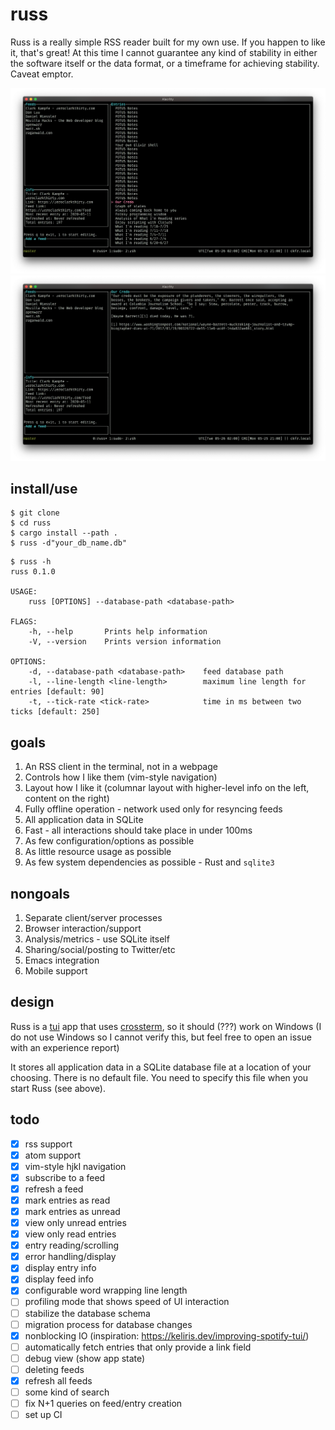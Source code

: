 # russ

Russ is a really simple RSS reader built for my own use.
If you happen to like it, that's great!
At this time I cannot guarantee any kind of stability in either the software itself or the data format, or a timeframe for achieving stability. Caveat emptor.

<img src="entries.png"></img>
<img src="entry.png"></img>

## install/use

```
$ git clone
$ cd russ
$ cargo install --path .
$ russ -d"your_db_name.db"
```

```
$ russ -h
russ 0.1.0

USAGE:
    russ [OPTIONS] --database-path <database-path>

FLAGS:
    -h, --help       Prints help information
    -V, --version    Prints version information

OPTIONS:
    -d, --database-path <database-path>    feed database path
    -l, --line-length <line-length>        maximum line length for entries [default: 90]
    -t, --tick-rate <tick-rate>            time in ms between two ticks [default: 250]
```

## goals

1. An RSS client in the terminal, not in a webpage
1. Controls how I like them (vim-style navigation)
1. Layout how I like it (columnar layout with higher-level info on the left, content on the right)
1. Fully offline operation - network used only for resyncing feeds
1. All application data in SQLite
1. Fast - all interactions should take place in under 100ms
1. As few configuration/options as possible
1. As little resource usage as possible
1. As few system dependencies as possible - Rust and `sqlite3`

## nongoals

1. Separate client/server processes
1. Browser interaction/support
1. Analysis/metrics - use SQLite itself
1. Sharing/social/posting to Twitter/etc
1. Emacs integration
1. Mobile support

## design

Russ is a [tui](https://crates.io/crates/tui) app that uses [crossterm](https://crates.io/crates/crossterm), so it should (???) work on Windows (I do not use Windows so I cannot verify this, but feel free to open an issue with an experience report)

It stores all application data in a SQLite database file at a location of your choosing. There is no default file. You need to specify this file when you start Russ (see above).

## todo

- [x] rss support
- [x] atom support
- [x] vim-style hjkl navigation
- [x] subscribe to a feed
- [x] refresh a feed
- [x] mark entries as read
- [x] mark entries as unread
- [x] view only unread entries
- [x] view only read entries
- [x] entry reading/scrolling
- [x] error handling/display
- [x] display entry info
- [x] display feed info
- [x] configurable word wrapping line length
- [ ] profiling mode that shows speed of UI interaction
- [ ] stabilize the database schema
- [ ] migration process for database changes
- [x] nonblocking IO (inspiration: https://keliris.dev/improving-spotify-tui/)
- [ ] automatically fetch entries that only provide a link field
- [ ] debug view (show app state)
- [ ] deleting feeds
- [x] refresh all feeds
- [ ] some kind of search
- [ ] fix N+1 queries on feed/entry creation
- [ ] set up CI